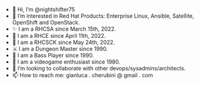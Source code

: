 - 👋 Hi, I’m @nightshifter75
- 👀 I’m interested in Red Hat Products: Enterprise Linux, Ansible, Satellite, OpenShift and OpenStack.
- ✨ I am a RHCSA since March 15th, 2022.
- 🌱 I am a RHCE since April 11th, 2022.
- 🧩 I am a RHCSCK since May 24th, 2022.
- ⚔️  I am a Dungeon Master since 1990.
- 🎸 I am a Bass Player since 1990.
- 👾 I am a videogame enthusiast since 1980.
- 💞️ I’m looking to collaborate with other devops/sysadmins/architects.
- 📫 How to reach me: gianluca . cherubini @ gmail . com
